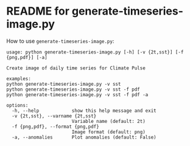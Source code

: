 README for generate-timeseries-image.py
=======================================

How to use `generate-timeseries-image.py`:

```
usage: python generate-timeseries-image.py [-h] [-v {2t,sst}] [-f {png,pdf}] [-a]

Create image of daily time series for Climate Pulse

examples:
python generate-timeseries-image.py -v sst
python generate-timeseries-image.py -v sst -f pdf
python generate-timeseries-image.py -v sst -f pdf -a

options:
  -h, --help            show this help message and exit
  -v {2t,sst}, --varname {2t,sst}
                        Variable name (default: 2t)
  -f {png,pdf}, --format {png,pdf}
                        Image format (default: png)
  -a, --anomalies       Plot anomalies (default: False)
```
